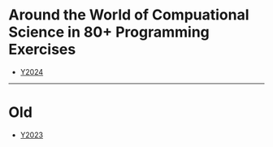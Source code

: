 # Around the World of Compuational Science in 80+ Programming Exercises

* [Y2024](https://github.com/tatpongkatanyukul/LeTourDuMonde/blob/main/%E0%B9%8DY2024/readme.md)

    
---
# Old

* [Y2023](https://github.com/tatpongkatanyukul/LeTourDuMonde/blob/main/Y2023.md)
